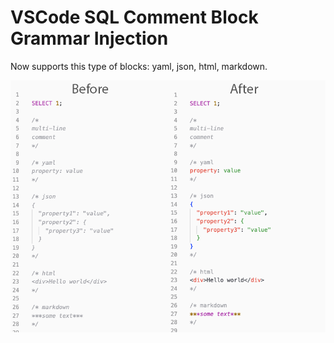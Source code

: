 # VSCode SQL Comment Block Grammar Injection

Now supports this type of blocks: yaml, json, html, markdown.

![before/after](https://raw.githubusercontent.com/chirkin/vscode-sql-comment-code-block-grammar-injection/main/assets/before_after.png)

